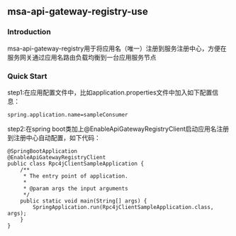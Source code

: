 ## msa-api-gateway-registry-use
### Introduction
msa-api-gateway-registry用于将应用名（唯一）注册到服务注册中心，方便在服务网关通过应用名路由负载均衡到一台应用服务节点
### Quick Start
step1:在应用配置文件中，比如application.properties文件中加入如下配置信息：
```$xslt
spring.application.name=sampleConsumer
```
step2:在spring boot类加上@EnableApiGatewayRegistryClient启动应用名注册到注册中心自动配置，如下代码：
```$xslt
@SpringBootApplication
@EnableApiGatewayRegistryClient
public class Rpc4jClientSampleApplication {
	/**
	 * The entry point of application.
	 *
	 * @param args the input arguments
	 */
	public static void main(String[] args) {
		SpringApplication.run(Rpc4jClientSampleApplication.class, args);
	}
}
```